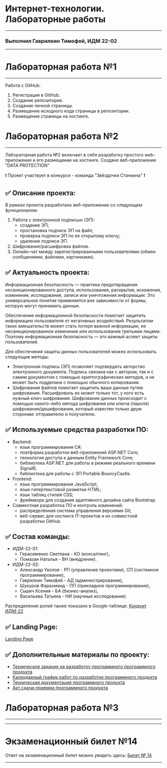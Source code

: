 # Интернет-технологии. Лабораторные работы
___
### Выполнил Гаврилкин Тимофей, ИДМ 22-02
___
# Лабораторная работа №1
___
Работа с GitHub:

1. Регистрация в GitHub.
2. Создание репозитория.
3. Создание личной страницы.
4. Размещение исходного кода страницы в репозитории.
5. Размещение страницы на хостинге.


# Лабораторная работа №2
___
Лабораторная работа №2 включает в себя разработку простого web-приложения и его размещение на хостинге.
Создано веб-приложение "DATA PROTECTION"

❗ Проект участвует в конкурсе - команда "Звёздочки Станкина" ❗


## ✅ Описание проекта:

В рамках проекта разработано веб-приложение со следующем функционалом:
1. Работа с электронной подписью (ЭП):
   * создание ЭП;
   * простановка подписи ЭП на файл;
   * проверка подписи ЭП по ее открытому ключу;
   * удаление подписи ЭП.
2. Шифрование/расшифровка файлов.
3. Онлайн-чат между зарегистрированными пользователями (обмен сообщениями, файлами, картинками).

## ✅ Актуальность проекта:

Информационная безопасность — практика предотвращения несанкционированного доступа, использования, раскрытия, искажения, изменения, исследования, записи или уничтожения информации. Это универсальное понятие применяется вне зависимости от формы, которую могут принимать данные.

Обеспечение информационной безопасности помогает защитить информацию пользователя от негативных воздействий. Результатом таких вмешательств может стать потеря важной информации, ее несанкционированное изменение или использование третьими лицами. Поэтому информационная безопасность — это важный аспект защиты пользователей.

Для обеспечения защиты данных пользователей можно использовать следующие методы:
* Электронная подпись (ЭП) позволяет подтвердить авторство электронного документа. Подпись связана как с автором, так и с самим документом с помощью криптографических методов, и не может быть подделана с помощью обычного копирования. 
* Шифрования файлов помогает защитить ваши данные путем шифрования. Расшифровать их может только тот, у кого есть нужный ключ шифрования.  Шифрование данных происходит с помощью какого-либо метода шифрования или ключа (пароля) шифрования/дешифрования, который известен только двум сторонам: отправителю и получателю.

## ✅ Используемые средства разработки ПО:

* Backend:
   + язык программирования С#;
   + платформа разработки веб-приложений ASP.NET Core;
   + технология доступа к данным Entity Framework Core;
   + библиотека ASP.NET для работы в режиме реального времени SignalR;
   + библиотека для работы с ЭП Portable.BouncyCastle.
* Frontend:
   + язык программирования JavaScript;
   + язык гипертекстовой разметки HTML;
   + язык таблиц стилей CSS;
   + фреймворк для создания адаптивного дизайна сайта Bootstrap.
* Совместная разработка ПО и контроль изменений:
   + распределённая система управления версиями Git;
   + веб-сервис для хостинга IT-проектов и их совместной разработки GitHub.

## ✅ Состав команды:

+ ИДМ-22-01:
   * Герасименко Светлана - КО (консалтинг),
   * Помазан Наталья - ВН (внедрение).
+ ИДМ-22-02:
   * Александр Уколов - РП (управление проектами), СП (системное программирование),
   * Гаврилкин Тимофей - АД (администрирование),
   * Шукуров	Фарахманд - ПП (прикладное программирование),
   * Сырич Ксения - БА (бизнес-анализ),
   * Васильева Татьяна - НИ (научные исследования).

Распределение ролей также показано в Google-таблице:
[Кондуит ИДМ-22](https://docs.google.com/spreadsheets/d/1ypxgDUpNsaAK5PH90dTfGKdtDnWaeEDWfupEbDokN6A/edit?usp=sharing)

## ✅ Landing Page: 
[Landing Page](https://kxenki.github.io/IT_Project/)

## ✅ Дополнительные материалы по проекту:
* [Техническое задание на разработку программного программного продукта](https://github.com/kxenki/IT_Project/blob/main/documents/%D0%A2%D0%B5%D1%85%D0%BD%D0%B8%D1%87%D0%B5%D1%81%D0%BA%D0%BE%D0%B5%20%D0%B7%D0%B0%D0%B4%D0%B0%D0%BD%D0%B8%D0%B5%20%D0%BD%D0%B0%20%D1%80%D0%B0%D0%B7%D1%80%D0%B0%D0%B1%D0%BE%D1%82%D0%BA%D1%83%20%D0%BF%D1%80%D0%BE%D0%B3%D1%80%D0%B0%D0%BC%D0%BC%D0%BD%D0%BE%D0%B3%D0%BE%20%D0%BF%D1%80%D0%BE%D0%B4%D1%83%D0%BA%D1%82%D0%B0.pdf)
* [Календарный график работ по разработке программного продукта](https://github.com/kxenki/IT_Project/blob/main/documents/%D0%9A%D0%B0%D0%BB%D0%B5%D0%BD%D0%B4%D0%B0%D1%80%D0%BD%D1%8B%D0%B9%20%D0%B3%D1%80%D0%B0%D1%84%D0%B8%D0%BA%20%D1%80%D0%B0%D0%B1%D0%BE%D1%82%20%D0%BF%D0%BE%20%D1%80%D0%B0%D0%B7%D1%80%D0%B0%D0%B1%D0%BE%D1%82%D0%BA%D0%B5%20%D0%BF%D1%80%D0%BE%D0%B3%D1%80%D0%B0%D0%BC%D0%BC%D0%BD%D0%BE%D0%B3%D0%BE%20%D0%BF%D1%80%D0%BE%D0%B4%D1%83%D0%BA%D1%82%D0%B0.pdf)
* [Техническая документация программного продукта](https://github.com/kxenki/IT_Project/blob/main/documents/%D0%A2%D0%B5%D1%85%D0%BD%D0%B8%D1%87%D0%B5%D1%81%D0%BA%D0%B0%D1%8F%20%D0%B4%D0%BE%D0%BA%D1%83%D0%BC%D0%B5%D0%BD%D1%82%D0%B0%D1%86%D0%B8%D1%8F%20%D0%BF%D1%80%D0%BE%D0%B3%D1%80%D0%B0%D0%BC%D0%BC%D0%BD%D0%BE%D0%B3%D0%BE%20%D0%BF%D1%80%D0%BE%D0%B4%D1%83%D0%BA%D1%82%D0%B0.pdf)
* [Акт сдачи-приемки программного продукта](https://github.com/kxenki/IT_Project/blob/main/documents/%D0%90%D0%BA%D1%82%20%D1%81%D0%B4%D0%B0%D1%87%D0%B8-%D0%BF%D1%80%D0%B8%D0%B5%D0%BC%D0%BA%D0%B8%20%D0%BF%D1%80%D0%BE%D0%B3%D1%80%D0%B0%D0%BC%D0%BC%D0%BD%D0%BE%D0%B3%D0%BE%20%D0%BF%D1%80%D0%BE%D0%B4%D1%83%D0%BA%D1%82%D0%B0.pdf)

# Лабораторная работа №3
___
***
# Экзаменационный билет №14
Ответ на экзаменационный билет можно увидеть здесь:
[Билет № 14](https://github.com/TimGvr/Internet_Technologies/wiki/exam14)
___

